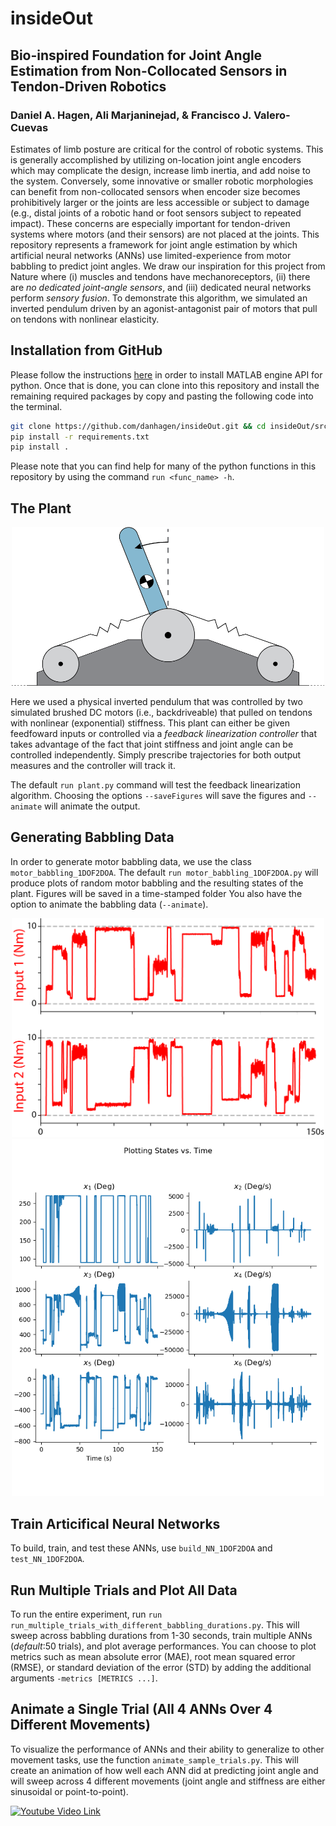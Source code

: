 # insideOut
## Bio-inspired Foundation for Joint Angle Estimation from Non-Collocated Sensors in Tendon-Driven Robotics
### Daniel A. Hagen, Ali Marjaninejad, & Francisco J. Valero-Cuevas

Estimates of limb posture are critical for the control of robotic systems. This is generally accomplished by utilizing on-location joint angle encoders which may complicate the design, increase limb inertia, and add noise to the system. Conversely, some innovative or smaller robotic morphologies can benefit from non-collocated sensors when encoder size becomes prohibitively larger or the joints are less accessible or subject to damage (e.g., distal joints of a robotic hand or foot sensors subject to repeated impact). These concerns are especially important for tendon-driven systems where motors (and their sensors) are not placed at the joints. This repository represents a framework for joint angle estimation by which artificial neural networks (ANNs) use limited-experience from motor babbling to predict joint angles. We draw our inspiration for this project from Nature where (i) muscles and tendons have mechanoreceptors, (ii) there are *no dedicated joint-angle sensors*, and (iii) dedicated neural networks perform *sensory fusion*. To demonstrate this algorithm, we simulated an inverted pendulum driven by an agonist-antagonist pair of motors that pull on tendons with nonlinear elasticity.

## Installation from GitHub
Please follow the instructions <a href='https://www.mathworks.com/help/matlab/matlab_external/install-the-matlab-engine-for-python.html'>here</a> in order to install MATLAB engine API for python. Once that is done, you can clone into this repository and install the remaining required packages by copy and pasting the following code into the terminal.

```bash
git clone https://github.com/danhagen/insideOut.git && cd insideOut/src
pip install -r requirements.txt
pip install .
```

Please note that you can find help for many of the python functions in this repository by using the command `run <func_name> -h`.

## The Plant 

<p align="center">
  <img width="500" src="https://github.com/danhagen/iO-IROS-2020/blob/master/SupplementaryFigures/Schematic_1DOF2DOA_system.png?raw=true">
</p>

Here we used a physical inverted pendulum that was controlled by two simulated brushed DC motors (i.e., backdriveable) that pulled on tendons with nonlinear (exponential) stiffness. This plant can either be given feedfoward inputs or controlled via a *feedback linearization controller* that takes advantage of the fact that joint stiffness and joint angle can be controlled independently. Simply prescribe trajectories for both output measures and the controller will track it.

The default `run plant.py` command will test the feedback linearization algorithm. Choosing the options `--saveFigures` will save the figures and `--animate` will animate the output.


## Generating Babbling Data
In order to generate motor babbling data, we use the class `motor_babbling_1DOF2DOA`. The default `run motor_babbling_1DOF2DOA.py` will produce plots of random motor babbling and the resulting states of the plant. Figures will be saved in a time-stamped folder You also have the option to animate the babbling data (`--animate`). 

<p align="center">
  <img width="500" src="https://github.com/danhagen/iO-IROS-2020/blob/master/SupplementaryFigures/babblingInputs.png?raw=true">
  <img width="500" src="https://github.com/danhagen/iO-IROS-2020/blob/master/SupplementaryFigures/Plant_States_vs_Time_from_Babbling.png?raw=true">
</p>

## Train Articifical Neural Networks
To build, train, and test these ANNs, use `build_NN_1DOF2DOA` and `test_NN_1DOF2DOA`.

## Run Multiple Trials and Plot All Data
To run the entire experiment, run `run run_multiple_trials_with_different_babbling_durations.py`. This will sweep across babbling durations from 1-30 seconds, train multiple ANNs (*default*:50 trials), and plot average performances. You can choose to plot metrics such as mean absolute error (MAE), root mean squared error (RMSE), or standard deviation of the error (STD) by adding the additional arguments `-metrics [METRICS ...]`. 

## Animate a Single Trial (All 4 ANNs Over 4 Different Movements)
To visualize the performance of ANNs and their ability to generalize to other movement tasks, use the function `animate_sample_trials.py`. This will create an animation of how well each ANN did at predicting joint angle and will sweep across 4 different movements (joint angle and stiffness are either sinusoidal or point-to-point). 


  
 <a href="https://youtu.be/w0AV4tzIW98"><img src="https://user-images.githubusercontent.com/16945786/75698768-24aca280-5c64-11ea-8b74-4999e1bd62b5.gif" alt="Youtube Video Link"></a>
</p>


